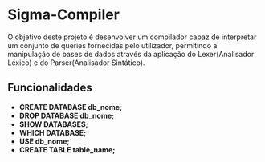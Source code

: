 # Sigma-Compiler
O objetivo deste projeto é desenvolver um compilador capaz de interpretar um conjunto de queries fornecidas pelo utilizador, permitindo a manipulação de bases de dados através da aplicação do Lexer(Analisador Léxico) e do Parser(Analisador Sintático).

## Funcionalidades
- **CREATE DATABASE db_nome;**
- **DROP DATABASE db_nome;**
- **SHOW DATABASES;**
- **WHICH DATABASE;**
- **USE db_nome;**
- **CREATE TABLE table_name;**



  
